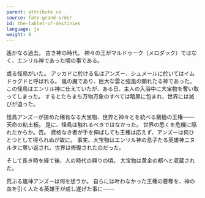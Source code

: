 ```yaml
---
parent: attribute.ce
source: fate-grand-order
id: the-tablet-of-destinies
language: ja
weight: 0
---
```


遙かなる過去。
古き神の時代。
神々の王がマルドゥーク（メロダック）ではなく、エンリル神であった頃の事である。

或る怪鳥がいた。
アッカドに於ける名はアンズー、シュメールに於いてはイムドゥグドと呼ばれる。
嵐の魔であり、巨大な雲と強風の顕れたる神であった。
この怪鳥はエンリル神に仕えていたが、ある日、主人の入浴中に大宝物を奪い取ってしまった。
するとたちまち万物万象のすべては暗黒に包まれ、世界には滅びが迫った。

怪鳥アンズーが掠めた稀有なる大宝物、世界と神々とを統べる窮極の王権───天命の粘土板。
是に、怪鳥は触れるべきではなかった。
世界の悉くを危機に陥れたからか。否。
資格なき者が手を伸ばしても王権は応えず、アンズーは何ひとつとして得られぬが故に。
事実、大宝物はエンリル神の息子たる英雄神ニヌルタに奪い返され、世界は修復されたのだった。

そして長き時を経て後、人の時代の興りの頃。
大宝物は黄金の都へと収蔵された。

荒ぶる嵐神アンズーは何を想うか。
自らには叶わなかった王権の簒奪を、神の血を引く人たる英雄王が成し遂げた事に───
